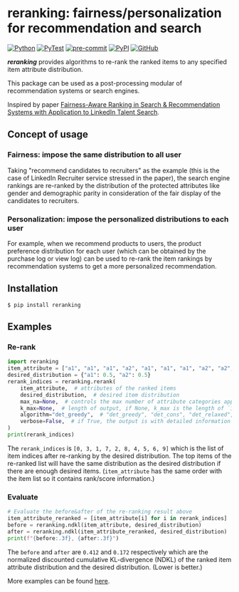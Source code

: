 # reranking: fairness/personalization for recommendation and search

[![Python](https://img.shields.io/badge/python-3.7%7C3.8%7C3.9%7C3.10-red?logo=Python&logoColor=white)](https://www.python.org)
[![PyTest](https://github.com/yuanlonghao/reranking/actions/workflows/pytest.yml/badge.svg)](https://github.com/yuanlonghao/reranking/actions/workflows/pytest.yml)
[![pre-commit](https://github.com/yuanlonghao/reranking/actions/workflows/pre-commit.yml/badge.svg)](https://github.com/yuanlonghao/reranking/actions/workflows/pre-commit.yml)
[![PyPI](https://img.shields.io/pypi/v/reranking?color=green)](https://pypi.org/project/reranking/)
[![GitHub](https://img.shields.io/github/license/yuanlonghao/reranking?color=blue)](https://github.com/yuanlonghao/reranking)


***reranking*** provides algorithms to re-rank the ranked items to any specified item attribute distribution.

This package can be used as a post-processing modular of recommendation systems or search engines.

Inspired by paper [Fairness-Aware Ranking in Search & Recommendation Systems with Application to LinkedIn Talent Search](https://dl.acm.org/doi/10.1145/3292500.3330691).

## Concept of usage

### Fairness: impose the same distribution to all user
Taking "recommend candidates to recruiters" as the example (this is the case of LinkedIn Recruiter service stressed in the paper), the search engine rankings are re-ranked by the distribution of the protected attributes like gender and demographic parity in consideration of the fair display of the candidates to recruiters.

### Personalization: impose the personalized distributions to each user
For example, when we recommend products to users, the product preference distribution for each user (which can be obtained by the purchase log or view log) can be used to re-rank the item rankings by recommendation systems to get a more personalized recommendation.

## Installation
```shell
$ pip install reranking
```

## Examples
### Re-rank
```python
import reranking
item_attribute = ["a1", "a1", "a1", "a2", "a1", "a1", "a1", "a2", "a2", "a1"]
desired_distribution = {"a1": 0.5, "a2": 0.5}
rerank_indices = reranking.rerank(
    item_attribute,  # attributes of the ranked items
    desired_distribution,  # desired item distribution
    max_na=None,  # controls the max number of attribute categories applied
    k_max=None,  # length of output, if None, k_max is the length of `item_attribute`
    algorithm="det_greedy",  # "det_greedy", "det_cons", "det_relaxed", "det_const_sort"
    verbose=False,  # if True, the output is with detailed information
)
print(rerank_indices)
```
The `rerank_indices` is `[0, 3, 1, 7, 2, 8, 4, 5, 6, 9]` which is the list of item indices after re-ranking by the desired distribution. The top items of the re-ranked list will have the same distribution as the desired distribution if there are enough desired items.
(`item_attribute` has the same order with the item list so it contains rank/score information.)

### Evaluate
```python
# Evaluate the before&after of the re-ranking result above
item_attribute_reranked = [item_attribute[i] for i in rerank_indices]
before = reranking.ndkl(item_attribute, desired_distribution)
after = reranking.ndkl(item_attribute_reranked, desired_distribution)
print(f"{before:.3f}, {after:.3f}")
```
The `before` and `after` are `0.412` and `0.172` respectively which are the normalized discounted cumulative KL-divergence (NDKL) of the ranked item attribute distribution and the desired distribution. (Lower is better.)

More examples can be found [here](examples/usage_example.ipynb).
